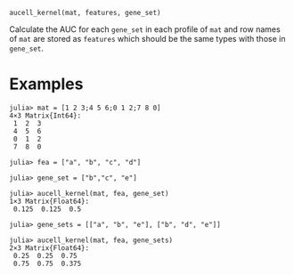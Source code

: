 ```
aucell_kernel(mat, features, gene_set)
```

Calculate the AUC  for each `gene_set` in each profile of `mat` and row names of `mat` are stored as `features` which should be the same types with those in `gene_set`.

# Examples

```jldoctest
julia> mat = [1 2 3;4 5 6;0 1 2;7 8 0]
4×3 Matrix{Int64}:
 1  2  3
 4  5  6
 0  1  2
 7  8  0

julia> fea = ["a", "b", "c", "d"]

julia> gene_set = ["b","c", "e"]

julia> aucell_kernel(mat, fea, gene_set)
1×3 Matrix{Float64}:
 0.125  0.125  0.5

julia> gene_sets = [["a", "b", "e"], ["b", "d", "e"]]

julia> aucell_kernel(mat, fea, gene_sets)
2×3 Matrix{Float64}:
 0.25  0.25  0.75
 0.75  0.75  0.375
```
